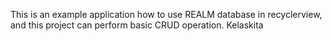 This is an example application how to use REALM database in recyclerview, and this project can perform basic CRUD operation. 
Kelaskita
